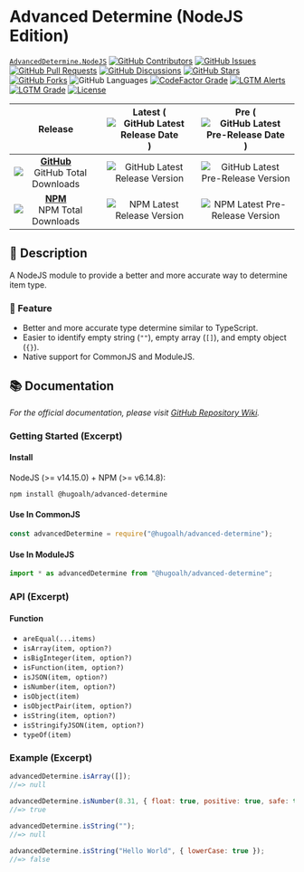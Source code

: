 # Advanced Determine (NodeJS Edition)

[`AdvancedDetermine.NodeJS`](https://github.com/hugoalh-studio/advanced-determine-nodejs)
[![GitHub Contributors](https://img.shields.io/github/contributors/hugoalh-studio/advanced-determine-nodejs?label=Contributors&logo=github&logoColor=ffffff&style=flat-square)](https://github.com/hugoalh-studio/advanced-determine-nodejs/graphs/contributors)
[![GitHub Issues](https://img.shields.io/github/issues-raw/hugoalh-studio/advanced-determine-nodejs?label=Issues&logo=github&logoColor=ffffff&style=flat-square)](https://github.com/hugoalh-studio/advanced-determine-nodejs/issues)
[![GitHub Pull Requests](https://img.shields.io/github/issues-pr-raw/hugoalh-studio/advanced-determine-nodejs?label=Pull%20Requests&logo=github&logoColor=ffffff&style=flat-square)](https://github.com/hugoalh-studio/advanced-determine-nodejs/pulls)
[![GitHub Discussions](https://img.shields.io/github/discussions/hugoalh-studio/advanced-determine-nodejs?label=Discussions&logo=github&logoColor=ffffff&style=flat-square)](https://github.com/hugoalh-studio/advanced-determine-nodejs/discussions)
[![GitHub Stars](https://img.shields.io/github/stars/hugoalh-studio/advanced-determine-nodejs?label=Stars&logo=github&logoColor=ffffff&style=flat-square)](https://github.com/hugoalh-studio/advanced-determine-nodejs/stargazers)
[![GitHub Forks](https://img.shields.io/github/forks/hugoalh-studio/advanced-determine-nodejs?label=Forks&logo=github&logoColor=ffffff&style=flat-square)](https://github.com/hugoalh-studio/advanced-determine-nodejs/network/members)
![GitHub Languages](https://img.shields.io/github/languages/count/hugoalh-studio/advanced-determine-nodejs?label=Languages&logo=github&logoColor=ffffff&style=flat-square)
[![CodeFactor Grade](https://img.shields.io/codefactor/grade/github/hugoalh-studio/advanced-determine-nodejs?label=Grade&logo=codefactor&logoColor=ffffff&style=flat-square)](https://www.codefactor.io/repository/github/hugoalh-studio/advanced-determine-nodejs)
[![LGTM Alerts](https://img.shields.io/lgtm/alerts/g/hugoalh-studio/advanced-determine-nodejs?label=Alerts&logo=lgtm&logoColor=ffffff&style=flat-square)
![LGTM Grade](https://img.shields.io/lgtm/grade/javascript/g/hugoalh-studio/advanced-determine-nodejs?label=Grade&logo=lgtm&logoColor=ffffff&style=flat-square)](https://lgtm.com/projects/g/hugoalh-studio/advanced-determine-nodejs)
[![License](https://img.shields.io/static/v1?label=License&message=MIT&color=brightgreen&style=flat-square)](./LICENSE.md)

| **Release** | **Latest** (![GitHub Latest Release Date](https://img.shields.io/github/release-date/hugoalh-studio/advanced-determine-nodejs?label=%20&style=flat-square)) | **Pre** (![GitHub Latest Pre-Release Date](https://img.shields.io/github/release-date-pre/hugoalh-studio/advanced-determine-nodejs?label=%20&style=flat-square)) |
|:-:|:-:|:-:|
| [**GitHub**](https://github.com/hugoalh-studio/advanced-determine-nodejs/releases) ![GitHub Total Downloads](https://img.shields.io/github/downloads/hugoalh-studio/advanced-determine-nodejs/total?label=%20&style=flat-square) | ![GitHub Latest Release Version](https://img.shields.io/github/release/hugoalh-studio/advanced-determine-nodejs?sort=semver&label=%20&style=flat-square) | ![GitHub Latest Pre-Release Version](https://img.shields.io/github/release/hugoalh-studio/advanced-determine-nodejs?include_prereleases&sort=semver&label=%20&style=flat-square) |
| [**NPM**](https://www.npmjs.com/package/@hugoalh/advanced-determine) ![NPM Total Downloads](https://img.shields.io/npm/dt/@hugoalh/advanced-determine?label=%20&style=flat-square) | ![NPM Latest Release Version](https://img.shields.io/npm/v/@hugoalh/advanced-determine/latest?label=%20&style=flat-square) | ![NPM Latest Pre-Release Version](https://img.shields.io/npm/v/@hugoalh/advanced-determine/pre?label=%20&style=flat-square) |

## 📝 Description

A NodeJS module to provide a better and more accurate way to determine item type.

### 🌟 Feature

- Better and more accurate type determine similar to TypeScript.
- Easier to identify empty string (`""`), empty array (`[]`), and empty object (`{}`).
- Native support for CommonJS and ModuleJS.

## 📚 Documentation

*For the official documentation, please visit [GitHub Repository Wiki](https://github.com/hugoalh-studio/advanced-determine-nodejs/wiki).*

### Getting Started (Excerpt)

#### Install

NodeJS (>= v14.15.0) + NPM (>= v6.14.8):

```sh
npm install @hugoalh/advanced-determine
```

#### Use In CommonJS

```js
const advancedDetermine = require("@hugoalh/advanced-determine");
```

#### Use In ModuleJS

```js
import * as advancedDetermine from "@hugoalh/advanced-determine";
```

### API (Excerpt)

#### Function

- `areEqual(...items)`
- `isArray(item, option?)`
- `isBigInteger(item, option?)`
- `isFunction(item, option?)`
- `isJSON(item, option?)`
- `isNumber(item, option?)`
- `isObject(item)`
- `isObjectPair(item, option?)`
- `isString(item, option?)`
- `isStringifyJSON(item, option?)`
- `typeOf(item)`

### Example (Excerpt)

```js
advancedDetermine.isArray([]);
//=> null

advancedDetermine.isNumber(8.31, { float: true, positive: true, safe: true });
//=> true

advancedDetermine.isString("");
//=> null

advancedDetermine.isString("Hello World", { lowerCase: true });
//=> false
```
